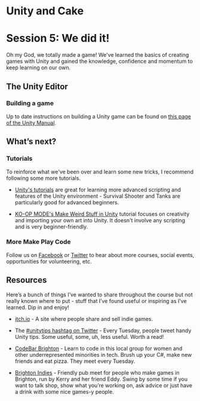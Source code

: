# Unity and Cake

# Session 5: We did it!

Oh my God, we totally made a game! We've learned the basics of creating games with Unity and gained the knowledge, confidence and momentum to keep learning on our own.

## The Unity Editor

### Building a game

Up to date instructions on building a Unity game can be found on [this page of the Unity Manual](http://docs.unity3d.com/Manual/PublishingBuilds.html).

## What’s next?

### Tutorials

To reinforce what we've been over and learn some new tricks, I recommend following some more tutorials.

* [Unity's tutorials](https://unity3d.com/learn/tutorials) are great for learning more advanced scripting and features of the Unity environment - Survival Shooter and Tanks are particularly good for advanced beginners. 

* [KO-OP MODE's Make Weird Stuff in Unity](http://workshops.ko-opmode.com/) tutorial focuses on creativity and importing your own art into Unity. It doesn't involve any scripting and is very beginner-friendly.

### More Make Play Code

Follow us on [Facebook](https://www.facebook.com/makeplaycode/) or [Twitter](https://twitter.com/makeplaycode) to hear about more courses, social events, opportunities for volunteering, etc.

## Resources

Here’s a bunch of things I’ve wanted to share throughout the course but not really known where to put - stuff that I’ve found useful or inspiring as I’ve learned. Dip in and enjoy!

* [itch.io](http://itch.io/) - A site where people share and sell indie games.

* The [#unitytips hashtag on Twitter](https://twitter.com/hashtag/unitytips) - Every Tuesday, people tweet handy Unity tips. Some useful, some, uh, less useful. Worth a read!

* [CodeBar Brighton](http://codebar.io/brighton) - Learn to code in this local group for women and other underrepresented minorities in tech. Brush up your C#, make new friends and eat pizza. They meet every Tuesday.

* [Brighton Indies](http://brightonindies.com/) - Friendly pub meet for people who make games in Brighton, run by Kerry and her friend Eddy. Swing by some time if you want to talk shop, show what you’re working on, ask advice or just have a drink with some nice games-y people.
